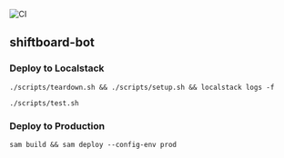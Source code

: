 ![CI](https://github.com/edevenport/shiftboard-bot/actions/workflows/main.yml/badge.svg)

## shiftboard-bot

### Deploy to Localstack

    ./scripts/teardown.sh && ./scripts/setup.sh && localstack logs -f

    ./scripts/test.sh

### Deploy to Production

    sam build && sam deploy --config-env prod
